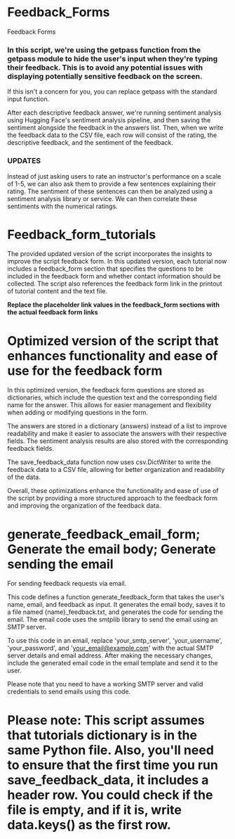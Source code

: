 # Feedback_Forms
Feedback Forms
### In this script, we're using the getpass function from the getpass module to hide the user's input when they're typing their feedback. This is to avoid any potential issues with displaying potentially sensitive feedback on the screen. 
If this isn't a concern for you, you can replace getpass with the standard input function.

After each descriptive feedback answer, we're running sentiment analysis using Hugging Face's sentiment analysis pipeline, and then saving the sentiment alongside the feedback in the answers list. Then, when we write the feedback data to the CSV file, each row will consist of the rating, the descriptive feedback, and the sentiment of the feedback.
 ### UPDATES
Instead of just asking users to rate an instructor's performance on a scale of 1-5, we can also ask them to provide a few sentences explaining their rating. The sentiment of these sentences can then be analyzed using a sentiment analysis library or service. We can then correlate these sentiments with the numerical ratings.
#  Feedback_form_tutorials

The provided updated version of the script incorporates the insights to improve the script feedback form. In this updated version, each tutorial now includes a feedback_form section that specifies the questions to be included in the feedback form and whether contact information should be collected. The script also references the feedback form link in the printout of tutorial content and the text file.

**Replace the placeholder link values in the feedback_form sections with the actual feedback form links**


# Optimized version of the script that enhances functionality and ease of use for the feedback form
In this optimized version, the feedback form questions are stored as dictionaries, which include the question text and the corresponding field name for the answer. This allows for easier management and flexibility when adding or modifying questions in the form.

The answers are stored in a dictionary (answers) instead of a list to improve readability and make it easier to associate the answers with their respective fields. The sentiment analysis results are also stored with the corresponding feedback fields.

The save_feedback_data function now uses csv.DictWriter to write the feedback data to a CSV file, allowing for better organization and readability of the data.

Overall, these optimizations enhance the functionality and ease of use of the script by providing a more structured approach to the feedback form and improving the organization of the feedback data.

# generate_feedback_email_form; Generate the email body; Generate sending the email  
 For sending feedback requests via email.

This code defines a function generate_feedback_form that takes the user's name, email, and feedback as input. It generates the email body, saves it to a file named {name}_feedback.txt, and generates the code for sending the email. The email code uses the smtplib library to send the email using an SMTP server.

To use this code in an email, replace 'your_smtp_server', 'your_username', 'your_password', and 'your_email@example.com' with the actual SMTP server details and email address. After making the necessary changes, include the generated email code in the email template and send it to the user.

Please note that you need to have a working SMTP server and valid credentials to send emails using this code.

# Please note: This script assumes that tutorials dictionary is in the same Python file. Also, you'll need to ensure that the first time you run save_feedback_data, it includes a header row. You could check if the file is empty, and if it is, write data.keys() as the first row.

